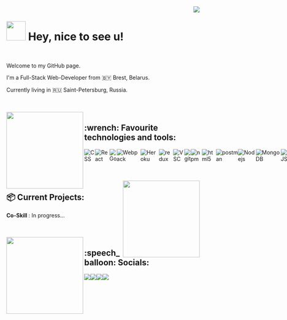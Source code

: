 <img align="right" src="https://user-images.githubusercontent.com/5713670/87202985-820dcb80-c2b6-11ea-9f56-7ec461c497c3.gif"/>
<h1> <img src="https://media1.giphy.com/media/Vhd10uVrDjMhAG7IyV/giphy.gif" width="50px" /> Hey, nice to see u! </h1>
<br>
<p>Welcome to my GitHub page.</p>
<p>I'm a Full-Stack Web-Developer from 🇧🇾 Brest, Belarus.</p>
<p>Currently living in 🇷🇺 Saint-Petersburg, Russia.</p> 
</br>
</br>
<img  width="200px" align="left" src="https://camo.githubusercontent.com/26039bc8d348cd17e2d45ed19b937bd8226971b119dc6d1be71a8888f7489fd2/68747470733a2f2f6d65646961302e67697068792e636f6d2f6d656469612f6c6e377a32655772696951416c6c6656636e2f736f757263652e676966" />
<h2> :wrench: Favourite technologies and tools: </h2>
<p style="display: flex;"> 
  <img alt="CSS" src="https://img.shields.io/badge/-CSS3-3498db?style=flat-square&logo=css3&logoColor=white" />
  <img alt="React" src="https://img.shields.io/badge/-React-45b8d8?style=flat-square&logo=react&logoColor=white" />
  <img alt="Go" src="https://img.shields.io/badge/-Go-00cec9?style=flat-square&logo=go&logoColor=white" />
  <img alt="Webpack" src="https://img.shields.io/badge/-Webpack-8DD6F9?style=flat-square&logo=webpack&logoColor=white" />
  <img alt="Heroku" src="https://img.shields.io/badge/-Heroku-430098?style=flat-square&logo=heroku&logoColor=white" />
  <img alt="redux" src="https://img.shields.io/badge/-Redux-764ABC?style=flat-square&logo=redux&logoColor=white" />
  <img alt="VSC" src="https://img.shields.io/badge/-VisualStudioCode-8e44ad?style=flat-square&logo=visual-studio-code&logoColor=white" />
  <img alt="git" src="https://img.shields.io/badge/-Git-F05032?style=flat-square&logo=git&logoColor=white" />
  <img alt="npm" src="https://img.shields.io/badge/-NPM-CB3837?style=flat-square&logo=npm&logoColor=white" />
  <img alt="html5" src="https://img.shields.io/badge/-HTML5-E34F26?style=flat-square&logo=html5&logoColor=white" />
  <img alt="postman" src="https://img.shields.io/badge/-Postman-E34F26?style=flat-square&logo=postman&logoColor=white" />
  <img alt="Nodejs" src="https://img.shields.io/badge/-Nodejs-43853d?style=flat-square&logo=Node.js&logoColor=white" />
  <img alt="MongoDB" src="https://img.shields.io/badge/-MongoDB-13aa52?style=flat-square&logo=mongodb&logoColor=white" />
  <img alt="Express.JS" src="https://img.shields.io/badge/-ExpressJS-27ae60?style=flat-square&logo=express&logoColor=white" />
  <img alt="socket.io" src="https://img.shields.io/badge/-Socket.IO-34495e?style=flat-square&logo=socket.io&logoColor=white" />
  <img alt="linux" src="https://img.shields.io/badge/-Manjaro-2c3e50?style=flat-square&logo=manjaro&logoColor=white" />
</p>
</br>
</br>
<img align="right" width="200px" src="https://miro.medium.com/max/680/1*IRGHmiGsa16stedQvIaZfw.gif"/>
<h2> 📦 Current Projects: </h2>
<p> <b> Co-Skill </b>: <span color="green"> In progress... </span></p>
</br>
</br>
<img width="200px" align="left" src="https://i.pinimg.com/originals/fc/84/70/fc84704925f3cad5898516824bd6c7a8.gif"/>
<h2>:speech_balloon: Socials: </h2>
<p style="display: flex;">
  <a href="https://instagram.com/mikeasta_"><img src="https://img.shields.io/badge/Instagram-e84393.svg?style=for-the-badge&logo=instagram&logoColor=white"/></a>
  <a href="https://vk.com/mikeasta"><img src="https://img.shields.io/badge/VK-2980b9.svg?style=for-the-badge&logo=vk&logoColor=white"/></a>
  <a href="https://twitter.com/mikeastash"><img src="https://img.shields.io/badge/Twitter-3498db.svg?style=for-the-badge&logo=twitter&logoColor=white"/></a>
  <a href="https://open.spotify.com/user/52c431aehwsh39q8uf20rcnbo?si=6sayLLs1SciF29ERuZ_3FA"><img src="https://img.shields.io/badge/Spotify-2ecc71.svg?style=for-the-badge&logo=spotify&logoColor=white"/></a>
</p>

<!--
**mikeasta/mikeasta** is a ✨ _special_ ✨ repository because its `README.md` (this file) appears on your GitHub profile.
